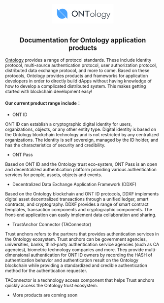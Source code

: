 
<p align="center">
  <img
    src="https://raw.githubusercontent.com/ontio/documentation/master/zh-CN/Ontology_CH.png"
    width="200px"
  >
</p>
<h1 align="center"></h1>
<h2 align="center">Documentation for Ontology application products</h2>

[Ontology](https://ont.io/#/) provides a range of protocol standards. These include identity protocol, multi-source authentication protocol, user authorization protocol, distributed data exchange protocol, and more to come. Based on these protocols, Ontology provides products and frameworks for application developers in order to directly build dApps without having knowledge of how to develop a complicated distributed system. This makes getting started with blockchain development easy!

#### Our current product range include：

* ONT ID 

ONT ID can establish a cryptographic digital identity for users, organizations, objects, or any other entity type. Digital identity is based on the Ontology blockchain technology and is not restricted by any centralized organizations. The identity is self sovereign, managed by the ID holder, and has the characteristics of security and credibility.

* ONT Pass 

Based on ONT ID and the Ontology trust eco-system, ONT Pass is an open and decentralized authentication platform providing various authentication services for people, assets, objects and events.

* Decentralized Data Exchange Application Framework (DDXF)

Based on the Ontology blockchain and ONT ID protocols, DDXF implements digital asset decentralized transactions through a unified ledger, smart contracts, and cryptography. DDXF provides a range of smart contract templates, transaction components and cryptographic components. The front-end application can easily implement data collaboration and sharing.

* TrustAnchor Connector (TAConnector)

Trust anchors refers to the partners that provides authentication services in the Ontology ecosystem. Trust anchors can be government agencies, universities, banks, third-party authentication service agencies (such as CA agencies), biometric technology companies and more. They provide multi-dimensional authentication for ONT ID owners by recording the HASH of authentication behavior and authentication result on the Ontology blockchain while providing a standardized and credible authentication method for the authentication requester.

TAConnector is a technology access component that helps Trust anchors quickly access the Ontology trust ecosystem.

* More products are coming soon

